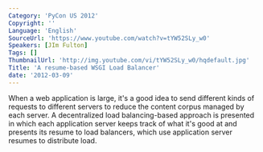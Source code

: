 ```yaml
---
Category: 'PyCon US 2012'
Copyright: ''
Language: 'English'
SourceUrl: 'https://www.youtube.com/watch?v=tYW52SLy_w0'
Speakers: [JIm Fulton]
Tags: []
ThumbnailUrl: 'http://img.youtube.com/vi/tYW52SLy_w0/hqdefault.jpg'
Title: 'A resume-based WSGI Load Balancer'
date: '2012-03-09'
---
```

When a web application is large, it's a good idea to send different kinds of
requests to different servers to reduce the content corpus managed by each
server. A decentralized load balancing-based approach is presented in which
each application server keeps track of what it's good at and presents its
resume to load balancers, which use application server resumes to distribute
load.
